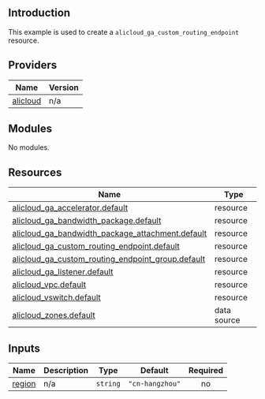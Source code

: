 ## Introduction

This example is used to create a `alicloud_ga_custom_routing_endpoint` resource.

<!-- BEGIN_TF_DOCS -->
## Providers

| Name | Version |
|------|---------|
| <a name="provider_alicloud"></a> [alicloud](#provider\_alicloud) | n/a |

## Modules

No modules.

## Resources

| Name | Type |
|------|------|
| [alicloud_ga_accelerator.default](https://registry.terraform.io/providers/aliyun/alicloud/latest/docs/resources/ga_accelerator) | resource |
| [alicloud_ga_bandwidth_package.default](https://registry.terraform.io/providers/aliyun/alicloud/latest/docs/resources/ga_bandwidth_package) | resource |
| [alicloud_ga_bandwidth_package_attachment.default](https://registry.terraform.io/providers/aliyun/alicloud/latest/docs/resources/ga_bandwidth_package_attachment) | resource |
| [alicloud_ga_custom_routing_endpoint.default](https://registry.terraform.io/providers/aliyun/alicloud/latest/docs/resources/ga_custom_routing_endpoint) | resource |
| [alicloud_ga_custom_routing_endpoint_group.default](https://registry.terraform.io/providers/aliyun/alicloud/latest/docs/resources/ga_custom_routing_endpoint_group) | resource |
| [alicloud_ga_listener.default](https://registry.terraform.io/providers/aliyun/alicloud/latest/docs/resources/ga_listener) | resource |
| [alicloud_vpc.default](https://registry.terraform.io/providers/aliyun/alicloud/latest/docs/resources/vpc) | resource |
| [alicloud_vswitch.default](https://registry.terraform.io/providers/aliyun/alicloud/latest/docs/resources/vswitch) | resource |
| [alicloud_zones.default](https://registry.terraform.io/providers/aliyun/alicloud/latest/docs/data-sources/zones) | data source |

## Inputs

| Name | Description | Type | Default | Required |
|------|-------------|------|---------|:--------:|
| <a name="input_region"></a> [region](#input\_region) | n/a | `string` | `"cn-hangzhou"` | no |
<!-- END_TF_DOCS -->
